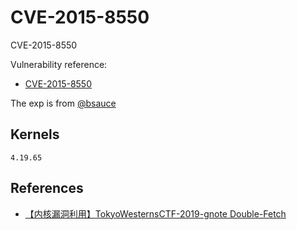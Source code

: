 # CVE-2015-8550

CVE-2015-8550

Vulnerability reference:
 * [CVE-2015-8550](http://cve.mitre.org/cgi-bin/cvename.cgi?name=CVE-2015-8550)  

The exp is from [@bsauce](https://github.com/bsauce/kernel-exploit-factory/tree/main/CVE-2015-8550)

## Kernels
```
4.19.65
```

## References
+ [【内核漏洞利用】TokyoWesternsCTF-2019-gnote Double-Fetch](https://blog.csdn.net/panhewu9919/article/details/100891770)